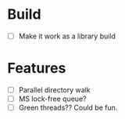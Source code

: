 # Build
- [ ] Make it work as a library build
# Features
- [ ] Parallel directory walk
- [ ] MS lock-free queue?
- [ ] Green threads?? Could be fun.
